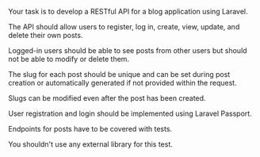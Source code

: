 Your task is to develop a RESTful API for a blog application using Laravel.

The API should allow users to register, log in, create, view, update, and delete their own posts.

Logged-in users should be able to see posts from other users but should not be able to modify or delete
them.

The slug for each post should be unique and can be set during post creation or automatically generated
if not provided within the request.

Slugs can be modified even after the post has been created.

User registration and login should be implemented using Laravel Passport.

Endpoints for posts have to be covered with tests.

You shouldn't use any external library for this test.
